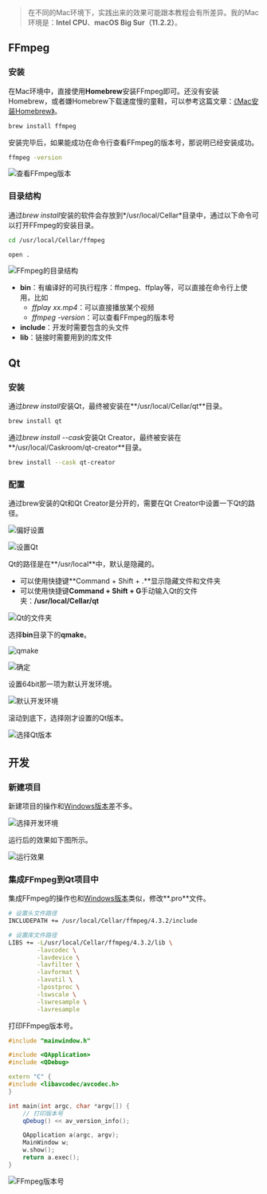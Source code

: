 > 在不同的Mac环境下，实践出来的效果可能跟本教程会有所差异。我的Mac环境是：**Intel CPU**、**macOS Big Sur（11.2.2）**。

## FFmpeg

### 安装

在Mac环境中，直接使用**Homebrew**安装FFmpeg即可。还没有安装Homebrew，或者嫌Homebrew下载速度慢的童鞋，可以参考这篇文章：[《Mac安装Homebrew》](https://www.cnblogs.com/mjios/p/14497925.html)。

```sh
brew install ffmpeg
```

安装完毕后，如果能成功在命令行查看FFmpeg的版本号，那说明已经安装成功。

```sh
ffmpeg -version
```

![查看FFmpeg版本](https://img2020.cnblogs.com/blog/497279/202103/497279-20210308091847451-909618210.png)

### 目录结构

通过*brew install*安装的软件会存放到*/usr/local/Cellar*目录中，通过以下命令可以打开FFmpeg的安装目录。

```sh
cd /usr/local/Cellar/ffmpeg

open .
```

![FFmpeg的目录结构](https://img2020.cnblogs.com/blog/497279/202103/497279-20210308091849938-1949532476.png)

- **bin**：有编译好的可执行程序：ffmpeg、ffplay等，可以直接在命令行上使用，比如
  - *ffplay xx.mp4*：可以直接播放某个视频
  - *ffmpeg -version*：可以查看FFmpeg的版本号
- **include**：开发时需要包含的头文件
- **lib**：链接时需要用到的库文件

## Qt

### 安装

通过*brew install*安装Qt，最终被安装在**/usr/local/Cellar/qt**目录。

```sh
brew install qt
```

通过*brew install --cask*安装Qt Creator，最终被安装在**/usr/local/Caskroom/qt-creator**目录。

```sh
brew install --cask qt-creator
```

### 配置

通过brew安装的Qt和Qt Creator是分开的，需要在Qt Creator中设置一下Qt的路径。

![偏好设置](https://img2020.cnblogs.com/blog/497279/202103/497279-20210308091858412-1175661336.png)

![设置Qt](https://img2020.cnblogs.com/blog/497279/202103/497279-20210308091902276-1180333441.png)

Qt的路径是在**/usr/local**中，默认是隐藏的。

- 可以使用快捷键**Command + Shift + .**显示隐藏文件和文件夹
- 可以使用快捷键**Command + Shift + G**手动输入Qt的文件夹：**/usr/local/Cellar/qt**

![Qt的文件夹](https://img2020.cnblogs.com/blog/497279/202103/497279-20210308094451598-1114940355.png)

选择**bin**目录下的**qmake**。

![qmake](https://img2020.cnblogs.com/blog/497279/202103/497279-20210308091907992-1827070266.png)

![确定](https://img2020.cnblogs.com/blog/497279/202103/497279-20210308091910653-1198646103.png)

设置64bit那一项为默认开发环境。

![默认开发环境](https://img2020.cnblogs.com/blog/497279/202103/497279-20210308091917012-237493796.png)

滚动到底下，选择刚才设置的Qt版本。

![选择Qt版本](https://img2020.cnblogs.com/blog/497279/202103/497279-20210308091920775-1471770940.png)

## 开发
### 新建项目

新建项目的操作和[Windows版本](https://www.cnblogs.com/mjios/p/14466418.html#toc_title_8)差不多。

![选择开发环境](https://img2020.cnblogs.com/blog/497279/202103/497279-20210308091835299-2085632160.png)

运行后的效果如下图所示。

![运行效果](https://img2020.cnblogs.com/blog/497279/202103/497279-20210308094856613-232615381.png)

### 集成FFmpeg到Qt项目中

集成FFmpeg的操作也和[Windows版本](https://www.cnblogs.com/mjios/p/14466418.html#toc_title_10)类似，修改**.pro**文件。

```sh
# 设置头文件路径
INCLUDEPATH += /usr/local/Cellar/ffmpeg/4.3.2/include

# 设置库文件路径
LIBS += -L/usr/local/Cellar/ffmpeg/4.3.2/lib \
        -lavcodec \
        -lavdevice \
        -lavfilter \
        -lavformat \
        -lavutil \
        -lpostproc \
        -lswscale \
        -lswresample \
        -lavresample
```

打印FFmpeg版本号。

```cpp
#include "mainwindow.h"

#include <QApplication>
#include <QDebug>

extern "C" {
#include <libavcodec/avcodec.h>
}

int main(int argc, char *argv[]) {
    // 打印版本号
    qDebug() << av_version_info();

    QApplication a(argc, argv);
    MainWindow w;
    w.show();
    return a.exec();
}
```

![FFmpeg版本号](https://img2020.cnblogs.com/blog/497279/202103/497279-20210308091840267-1005574161.png)